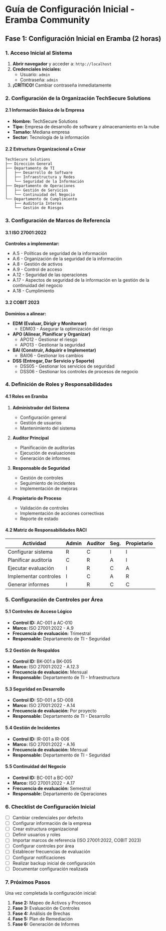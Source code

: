 # Guía de Configuración Inicial - Eramba Community

## Fase 1: Configuración Inicial en Eramba (2 horas)

### 1. Acceso Inicial al Sistema

1. **Abrir navegador** y acceder a: `http://localhost`
2. **Credenciales iniciales:**
   - Usuario: `admin`
   - Contraseña: `admin`
3. **¡CRÍTICO!** Cambiar contraseña inmediatamente

### 2. Configuración de la Organización TechSecure Solutions

#### 2.1 Información Básica de la Empresa
- **Nombre:** TechSecure Solutions
- **Tipo:** Empresa de desarrollo de software y almacenamiento en la nube
- **Tamaño:** Mediana empresa
- **Sector:** Tecnología de la información

#### 2.2 Estructura Organizacional a Crear
```
TechSecure Solutions
├── Dirección General
├── Departamento de TI
│   ├── Desarrollo de Software
│   ├── Infraestructura y Redes
│   └── Seguridad de la Información
├── Departamento de Operaciones
│   ├── Gestión de Servicios
│   └── Continuidad del Negocio
└── Departamento de Cumplimiento
    ├── Auditoría Interna
    └── Gestión de Riesgos
```

### 3. Configuración de Marcos de Referencia

#### 3.1 ISO 27001:2022
**Controles a implementar:**
- A.5 - Políticas de seguridad de la información
- A.6 - Organización de la seguridad de la información
- A.8 - Gestión de activos
- A.9 - Control de acceso
- A.12 - Seguridad de las operaciones
- A.17 - Aspectos de seguridad de la información en la gestión de la continuidad del negocio
- A.18 - Cumplimiento

#### 3.2 COBIT 2023
**Dominios a alinear:**
- **EDM (Evaluar, Dirigir y Monitorear)**
  - EDM03 - Asegurar la optimización del riesgo
- **APO (Alinear, Planificar y Organizar)**
  - APO12 - Gestionar el riesgo
  - APO13 - Gestionar la seguridad
- **BAI (Construir, Adquirir e Implementar)**
  - BAI06 - Gestionar los cambios
- **DSS (Entregar, Dar Servicio y Soporte)**
  - DSS05 - Gestionar los servicios de seguridad
  - DSS06 - Gestionar los controles de procesos de negocio

### 4. Definición de Roles y Responsabilidades

#### 4.1 Roles en Eramba
1. **Administrador del Sistema**
   - Configuración general
   - Gestión de usuarios
   - Mantenimiento del sistema

2. **Auditor Principal**
   - Planificación de auditorías
   - Ejecución de evaluaciones
   - Generación de informes

3. **Responsable de Seguridad**
   - Gestión de controles
   - Seguimiento de incidentes
   - Implementación de mejoras

4. **Propietario de Proceso**
   - Validación de controles
   - Implementación de acciones correctivas
   - Reporte de estado

#### 4.2 Matriz de Responsabilidades RACI
| Actividad | Admin | Auditor | Seg. | Propietario |
|-----------|-------|---------|------|-------------|
| Configurar sistema | R | C | I | I |
| Planificar auditoría | C | R | A | I |
| Ejecutar evaluación | I | R | C | A |
| Implementar controles | I | C | A | R |
| Generar informes | I | R | C | C |

### 5. Configuración de Controles por Área

#### 5.1 Controles de Acceso Lógico
- **Control ID:** AC-001 a AC-010
- **Marco:** ISO 27001:2022 - A.9
- **Frecuencia de evaluación:** Trimestral
- **Responsable:** Departamento de TI - Seguridad

#### 5.2 Gestión de Respaldos
- **Control ID:** BK-001 a BK-005
- **Marco:** ISO 27001:2022 - A.12.3
- **Frecuencia de evaluación:** Mensual
- **Responsable:** Departamento de TI - Infraestructura

#### 5.3 Seguridad en Desarrollo
- **Control ID:** SD-001 a SD-008
- **Marco:** ISO 27001:2022 - A.14
- **Frecuencia de evaluación:** Por proyecto
- **Responsable:** Departamento de TI - Desarrollo

#### 5.4 Gestión de Incidentes
- **Control ID:** IR-001 a IR-006
- **Marco:** ISO 27001:2022 - A.16
- **Frecuencia de evaluación:** Mensual
- **Responsable:** Departamento de TI - Seguridad

#### 5.5 Continuidad del Negocio
- **Control ID:** BC-001 a BC-007
- **Marco:** ISO 27001:2022 - A.17
- **Frecuencia de evaluación:** Semestral
- **Responsable:** Departamento de Operaciones

### 6. Checklist de Configuración Inicial

- [ ] Cambiar credenciales por defecto
- [ ] Configurar información de la empresa
- [ ] Crear estructura organizacional
- [ ] Definir usuarios y roles
- [ ] Importar marcos de referencia (ISO 27001:2022, COBIT 2023)
- [ ] Configurar controles por área
- [ ] Establecer frecuencias de evaluación
- [ ] Configurar notificaciones
- [ ] Realizar backup inicial de configuración
- [ ] Documentar configuración realizada

### 7. Próximos Pasos

Una vez completada la configuración inicial:
1. **Fase 2:** Mapeo de Activos y Procesos
2. **Fase 3:** Evaluación de Controles
3. **Fase 4:** Análisis de Brechas
4. **Fase 5:** Plan de Remediación
5. **Fase 6:** Generación de Informes
